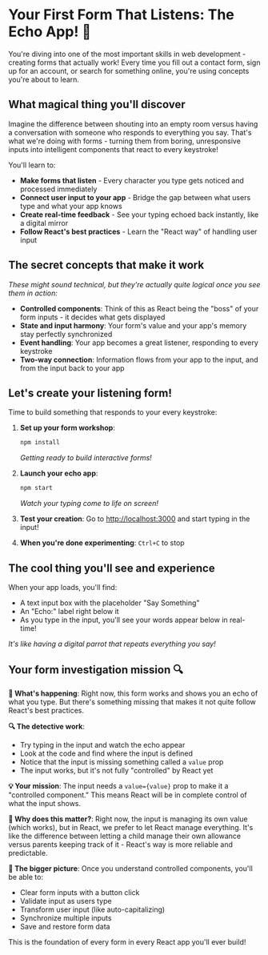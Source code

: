 # Your First Form That Listens: The Echo App! 📢

You're diving into one of the most important skills in web development - creating forms that actually work! Every time you fill out a contact form, sign up for an account, or search for something online, you're using concepts you're about to learn.

## What magical thing you'll discover

Imagine the difference between shouting into an empty room versus having a conversation with someone who responds to everything you say. That's what we're doing with forms - turning them from boring, unresponsive inputs into intelligent components that react to every keystroke!

You'll learn to:
- **Make forms that listen** - Every character you type gets noticed and processed immediately
- **Connect user input to your app** - Bridge the gap between what users type and what your app knows
- **Create real-time feedback** - See your typing echoed back instantly, like a digital mirror
- **Follow React's best practices** - Learn the "React way" of handling user input

## The secret concepts that make it work

*These might sound technical, but they're actually quite logical once you see them in action:*

- **Controlled components**: Think of this as React being the "boss" of your form inputs - it decides what gets displayed
- **State and input harmony**: Your form's value and your app's memory stay perfectly synchronized
- **Event handling**: Your app becomes a great listener, responding to every keystroke
- **Two-way connection**: Information flows from your app to the input, and from the input back to your app

## Let's create your listening form!

Time to build something that responds to your every keystroke:

1. **Set up your form workshop**:
   ```bash
   npm install
   ```
   *Getting ready to build interactive forms!*

2. **Launch your echo app**:
   ```bash
   npm start
   ```
   *Watch your typing come to life on screen!*

3. **Test your creation**: 
   Go to [http://localhost:3000](http://localhost:3000) and start typing in the input!

4. **When you're done experimenting**: `Ctrl+C` to stop

## The cool thing you'll see and experience

When your app loads, you'll find:

- A text input box with the placeholder "Say Something"
- An "Echo:" label right below it
- As you type in the input, you'll see your words appear below in real-time!

*It's like having a digital parrot that repeats everything you say!*

## Your form investigation mission 🔍

**🎯 What's happening**: Right now, this form works and shows you an echo of what you type. But there's something missing that makes it not quite follow React's best practices.

**🔍 The detective work**: 
- Try typing in the input and watch the echo appear
- Look at the code and find where the input is defined
- Notice that the input is missing something called a `value` prop
- The input works, but it's not fully "controlled" by React yet

**💡 Your mission**: The input needs a `value={value}` prop to make it a "controlled component." This means React will be in complete control of what the input shows.

**🤔 Why does this matter?**: Right now, the input is managing its own value (which works), but in React, we prefer to let React manage everything. It's like the difference between letting a child manage their own allowance versus parents keeping track of it - React's way is more reliable and predictable.

**🚀 The bigger picture**: Once you understand controlled components, you'll be able to:
- Clear form inputs with a button click
- Validate input as users type
- Transform user input (like auto-capitalizing)
- Synchronize multiple inputs
- Save and restore form data

This is the foundation of every form in every React app you'll ever build!

